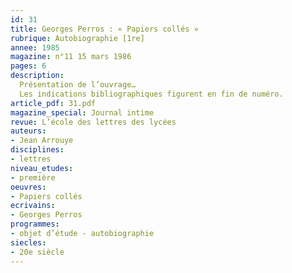 ```yaml
---
id: 31
title: Georges Perros : « Papiers collés »
rubrique: Autobiographie [1re]
annee: 1985
magazine: n°11 15 mars 1986
pages: 6
description: 
  Présentation de l’ouvrage…
  Les indications bibliographiques figurent en fin de numéro.
article_pdf: 31.pdf
magazine_special: Journal intime
revue: L’école des lettres des lycées
auteurs:
- Jean Arrouye
disciplines:
- lettres
niveau_etudes:
- première
oeuvres:
- Papiers collés
ecrivains:
- Georges Perros
programmes:
- objet d’étude - autobiographie
siecles:
- 20e siècle
---
```

